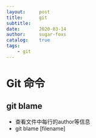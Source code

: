 ```yaml
---
layout:     post
title:      git
subtitle:   
date:       2020-03-14
author:     sugar-foxs
catalog: 	true
tags:
    - git
---
```


# Git 命令
##  git blame
- 查看文件中每行的author等信息
- git blame [filename]

